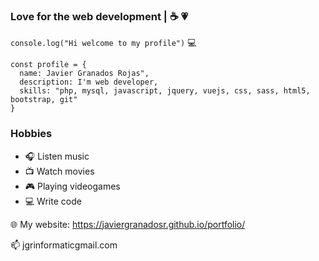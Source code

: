 ### Love for the web development | :coffee: :heartpulse:
`console.log("Hi welcome to my profile")` :computer:

~~~
const profile = {
  name: Javier Granados Rojas", 
  description: I'm web developer,
  skills: "php, mysql, javascript, jquery, vuejs, css, sass, html5, bootstrap, git"
}  
~~~
### Hobbies 

- :headphones: Listen music 
- :tv: Watch movies
- :video_game: Playing videogames
- :computer: Write code

:globe_with_meridians: My website: https://javiergranadosr.github.io/portfolio/

:mailbox: jgrinformaticgmail.com


<!--
**javiergranadosr/javiergranadosr** is a ✨ _special_ ✨ repository because its `README.md` (this file) appears on your GitHub profile.

Here are some ideas to get you started:

- 🔭 I’m currently working on ...
- 🌱 I’m currently learning ...
- 👯 I’m looking to collaborate on ...
- 🤔 I’m looking for help with ...
- 💬 Ask me about ...
- 📫 How to reach me: ...
- 😄 Pronouns: ...
- ⚡ Fun fact: ...
-->
